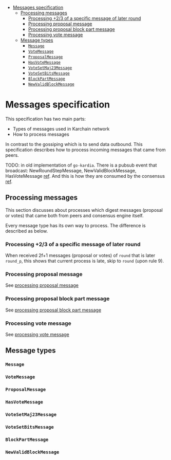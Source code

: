- [Messages specification](#messages-specification)
  - [Processing messages](#processing-messages)
    - [Processing +2/3 of a specific message of later round](#processing-23-of-a-specific-message-of-later-round)
    - [Processing proposal message](#processing-proposal-message)
    - [Processing proposal block part message](#processing-proposal-block-part-message)
    - [Processing vote message](#processing-vote-message)
  - [Message types](#message-types)
    - [`Message`](#message)
    - [`VoteMessage`](#votemessage)
    - [`ProposalMessage`](#proposalmessage)
    - [`HasVoteMessage`](#hasvotemessage)
    - [`VoteSetMaj23Message`](#votesetmaj23message)
    - [`VoteSetBitsMessage`](#votesetbitsmessage)
    - [`BlockPartMessage`](#blockpartmessage)
    - [`NewValidBlockMessage`](#newvalidblockmessage)

# Messages specification

This specification has two main parts:
- Types of messages used in Karchain network
- How to process messages

In contrast to the gossiping which is to send data outbound. This specification describes how to process incoming messages that came from peers.

TODO: in old implementation of `go-kardia`. There is a pubsub event that broadcast: NewRoundStepMessage, NewValidBlockMessage, HasVoteMessage [ref](https://github.com/kardiachain/go-kardia/blob/7b90a657494230b99afb54135882cf2f78ec0395/consensus/manager.go#L388-L459). And this is how they are consumed by the consensus [ref](https://github.com/kardiachain/go-kardia/blob/7b90a657494230b99afb54135882cf2f78ec0395/consensus/manager.go#L272-L287).

## Processing messages 
This section discusses about processes which digest messages (proposal or votes) that came both from peers and consensus engine itself.

Every message type has its own way to process. The difference is described as below.

### Processing +2/3 of a specific message of later round
When received 2f+1 messages (proposal or votes) of `round` that is later `round_p`, this shows that current process is late, skip to `round` (upon rule 9). 

### Processing proposal message
See [processing proposal message](./proposal.md#processing-proposal-message)

### Processing proposal block part message
See [processing proposal block part message](./proposal.md#processing-proposal-block-part-message)

### Processing vote message
See [processing vote message](./vote.md#processing-vote-message)


## Message types

### `Message`

### `VoteMessage`

### `ProposalMessage`

### `HasVoteMessage`

### `VoteSetMaj23Message`

### `VoteSetBitsMessage`

### `BlockPartMessage`

### `NewValidBlockMessage`
